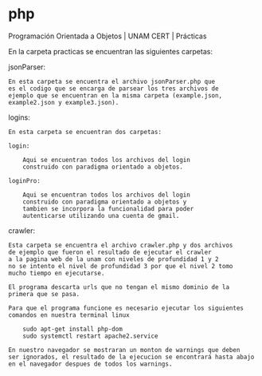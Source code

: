 # php
Programación Orientada a Objetos | UNAM CERT | Prácticas

En la carpeta practicas se encuentran las siguientes carpetas:

jsonParser:

	En esta carpeta se encuentra el archivo jsonParser.php que
	es el codigo que se encarga de parsear los tres archivos de
	ejemplo que se encuentran en la misma carpeta (example.json,
	example2.json y example3.json).

logins:

	En esta carpeta se encuentran dos carpetas:

	login:

		Aqui se encuentran todos los archivos del login
		construido con paradigma orientado a objetos.

	loginPro:

		Aqui se encuentran todos los archivos del login
		construido con paradigma orientado a objetos y
		tambien se incorpora la funcionalidad para poder
		autenticarse utilizando una cuenta de gmail.

crawler:

	Esta carpeta se encuentra el archivo crawler.php y dos archivos
	de ejemplo que fueron el resultado de ejecutar el crawler
	a la pagina web de la unam con niveles de profundidad 1 y 2
	no se intento el nivel de profundidad 3 por que el nivel 2 tomo
	mucho tiempo en ejecutarse.

	El programa descarta urls que no tengan el mismo dominio de la
	primera que se pasa.

	Para que el programa funcione es necesario ejecutar los siguientes
	comandos en nuestra terminal linux

		sudo apt-get install php-dom
		sudo systemctl restart apache2.service
	
	En nuestro navegador se mostraran un monton de warnings que deben
	ser ignorados, el resultado de la ejecucion se encontrará hasta abajo
	en el navegador despues de todos los warnings.

